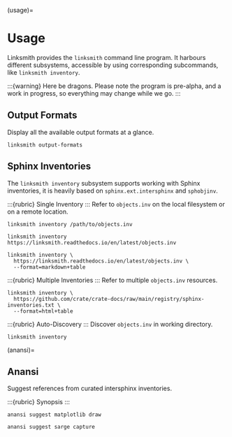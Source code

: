 (usage)=
# Usage

Linksmith provides the `linksmith` command line program. It harbours
different subsystems, accessible by using corresponding subcommands,
like `linksmith inventory`.

:::{warning}
Here be dragons. Please note the program is pre-alpha, and a work in
progress, so everything may change while we go.
:::


## Output Formats
Display all the available output formats at a glance.
```shell
linksmith output-formats
```


## Sphinx Inventories
The `linksmith inventory` subsystem supports working with Sphinx inventories,
it is heavily based on `sphinx.ext.intersphinx` and `sphobjinv`. 

:::{rubric} Single Inventory
:::
Refer to `objects.inv` on the local filesystem or on a remote location.
```shell
linksmith inventory /path/to/objects.inv
```
```shell
linksmith inventory https://linksmith.readthedocs.io/en/latest/objects.inv
```

```shell
linksmith inventory \
  https://linksmith.readthedocs.io/en/latest/objects.inv \
  --format=markdown+table
```

:::{rubric} Multiple Inventories
:::
Refer to multiple `objects.inv` resources.
```shell
linksmith inventory \
  https://github.com/crate/crate-docs/raw/main/registry/sphinx-inventories.txt \
  --format=html+table
```


:::{rubric} Auto-Discovery
:::
Discover `objects.inv` in working directory.
```shell
linksmith inventory
```


(anansi)=
## Anansi

Suggest references from curated intersphinx inventories.

:::{rubric} Synopsis
:::

```shell
anansi suggest matplotlib draw
```

```shell
anansi suggest sarge capture
```
